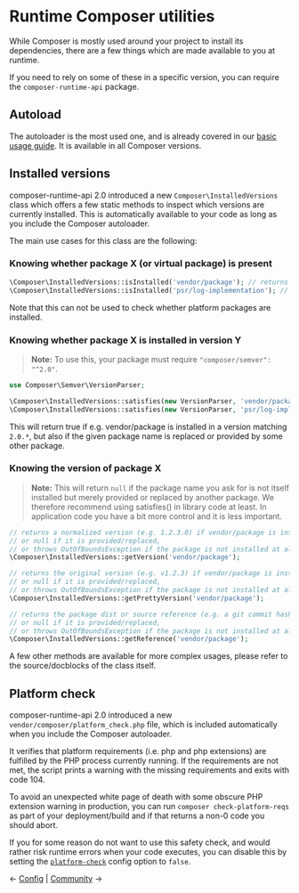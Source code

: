 # Runtime Composer utilities

While Composer is mostly used around your project to install its dependencies,
there are a few things which are made available to you at runtime.

If you need to rely on some of these in a specific version, you can require
the `composer-runtime-api` package.

## Autoload

The autoloader is the most used one, and is already covered in our
[basic usage guide](#01-basic-usage.md#autoloading). It is available in all
Composer versions.

## Installed versions

composer-runtime-api 2.0 introduced a new `Composer\InstalledVersions` class which offers
a few static methods to inspect which versions are currently installed. This is
automatically available to your code as long as you include the Composer autoloader.

The main use cases for this class are the following:

### Knowing whether package X (or virtual package) is present

```php
\Composer\InstalledVersions::isInstalled('vendor/package'); // returns bool
\Composer\InstalledVersions::isInstalled('psr/log-implementation'); // returns bool
```

Note that this can not be used to check whether platform packages are installed.

### Knowing whether package X is installed in version Y

> **Note:** To use this, your package must require `"composer/semver": "^2.0"`.

```php
use Composer\Semver\VersionParser;

\Composer\InstalledVersions::satisfies(new VersionParser, 'vendor/package', '2.0.*');
\Composer\InstalledVersions::satisfies(new VersionParser, 'psr/log-implementation', '^1.0');
```

This will return true if e.g. vendor/package is installed in a version matching
`2.0.*`, but also if the given package name is replaced or provided by some other
package.

### Knowing the version of package X

> **Note:** This will return `null` if the package name you ask for is not itself installed
> but merely provided or replaced by another package. We therefore recommend using satisfies()
> in library code at least. In application code you have a bit more control and it is less
> important.

```php
// returns a normalized version (e.g. 1.2.3.0) if vendor/package is installed,
// or null if it is provided/replaced,
// or throws OutOfBoundsException if the package is not installed at all
\Composer\InstalledVersions::getVersion('vendor/package');
```

```php
// returns the original version (e.g. v1.2.3) if vendor/package is installed,
// or null if it is provided/replaced,
// or throws OutOfBoundsException if the package is not installed at all
\Composer\InstalledVersions::getPrettyVersion('vendor/package');
```

```php
// returns the package dist or source reference (e.g. a git commit hash) if vendor/package is installed,
// or null if it is provided/replaced,
// or throws OutOfBoundsException if the package is not installed at all
\Composer\InstalledVersions::getReference('vendor/package');
```

A few other methods are available for more complex usages, please refer to the
source/docblocks of the class itself.

## Platform check

composer-runtime-api 2.0 introduced a new `vendor/composer/platform_check.php` file, which
is included automatically when you include the Composer autoloader.

It verifies that platform requirements (i.e. php and php extensions) are fulfilled
by the PHP process currently running. If the requirements are not met, the script
prints a warning with the missing requirements and exits with code 104.

To avoid an unexpected white page of death with some obscure PHP extension warning in
production, you can run `composer check-platform-reqs` as part of your deployment/build
and if that returns a non-0 code you should abort.

If you for some reason do not want to use this safety check, and would rather
risk runtime errors when your code executes, you can disable this by setting the
[`platform-check`](06-config.md#platform-check) config option to `false`.

&larr; [Config](06-config.md)  |  [Community](08-community.md) &rarr;
